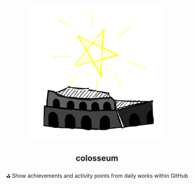 <p align="center">
  <img src="./public/i7r-colosseum-logo-ic-transparent.png" width="360" height="360">
</p>
<h2 align="center">colosseum</h2>
<p align="center">
  ⛳ Show achievements and activity points from daily works within GitHub
</p>
